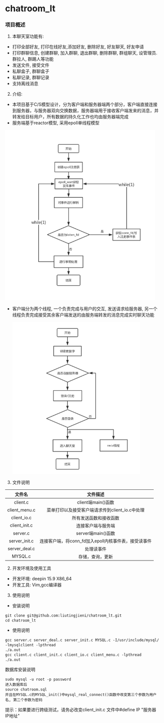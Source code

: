 # chatroom_lt
### 项目概述
1. 本聊天室功能有: 
- 打印全部好友, 打印在线好友,添加好友, 删除好友, 好友聊天, 好友申请
- 打印群聊信息, 创建群聊, 加入群聊, 退出群聊, 删除群聊, 群组聊天, 设管理员. 群拉人, 群踢人等功能
- 发送文件, 接受文件
- 私聊盒子, 群聊盒子 
- 私聊记录, 群聊记录
- 支持离线消息
2. 介绍:
- 本项目基于C/S模型设计，分为客户端和服务器端两个部分，客户端直接连接到服务器，与服务器双向交换数据，服务器端用于接收客户端发来的消息，并转发给目标用户，所有数据的持久化工作也均由服务器端完成
- 服务端基于reactor模型, 采用epoll单线程模型

![image](https://github.com/liutingjieni/chatroom_lt/blob/master/images/%E6%B7%B1%E5%BA%A6%E6%88%AA%E5%9B%BE_%E9%80%89%E6%8B%A9%E5%8C%BA%E5%9F%9F_20201205221414.png)

- 客户端分为两个线程, 一个负责完成与用户的交互, 发送请求给服务器, 另一个线程负责完成接受其余客户端发送的由服务端转发的消息完成实时聊天功能

  ![image](https://github.com/liutingjieni/chatroom_lt/blob/master/images/%E6%B7%B1%E5%BA%A6%E6%88%AA%E5%9B%BE_%E9%80%89%E6%8B%A9%E5%8C%BA%E5%9F%9F_20201205221422.png)
 

3. 文件说明

| 文件名 |                       文件描述                       |
| :-----------------------: | :--------------------------------------------------: |
|         client.c              |                  client端main()函数                  |
|       client_menu.c           |   菜单打印以及接受客户端请求传到client_io.c中处理    |
|        client_io.c            |                所有发送函数和接收函数                |
|       client_init.c           |                  连接客户端与服务端                  |
|         server.c              |                  server端main()函数                  |
|       server_init.c           | 连接客户端，将conn_fd加入epoll内核事件表，接受读事件 |
|       server_deal.c           |                      处理读事件                      |
|          MYSQL.c              |                   存储，查询，更新                   |


2. 开发环境及使用工具
- 开发环境: deepin 15.9 X86_64
- 开发工具: Vim,gcc编译器

3. 使用说明
- 安装说明
```
git clone git@github.com:liutingjieni/chatroom_lt.git
cd chatroom_lt
```
- 使用说明
```
gcc server.c server_deal.c server_init.c MYSQL.c -I/usr/include/mysql/ -lmysqlclient -lpthread
./a.out
gcc client.c client_init.c client_io.c client_menu.c -lpthread
./a.out
```
数据库安装说明
```
sudo mysql -u root -p password
进入数据库后
source chatroom.sql
并且在MYSQL.c的MYSQL_init()中mysql_real_connect()函数中改变第三个参数为用户名, 第二个参数为密码
```

提示：如果要进行跨级测试，请务必改变client_init.c 文件中#define IP "服务器IP地址"
